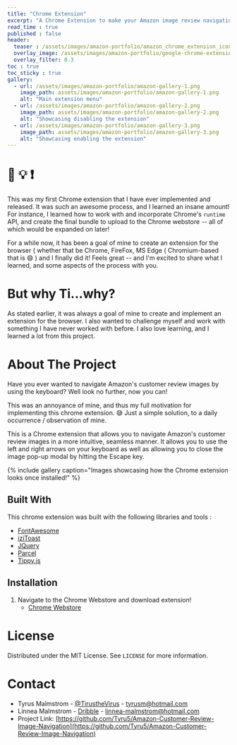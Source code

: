 ```yaml
---
title: "Chrome Extension"
excerpt: "A Chrome Extension to make your Amazon image review navigation more fluid."
read_time : true
published : false
header:
  teaser : /assets/images/amazon-portfolio/amazon_chrome_extension_icon_128x128.png
  overlay_image: /assets/images/amazon-portfolio/google-chrome-extensions.jpg
  overlay_filter: 0.3
toc : true
toc_sticky : true
gallery:
  - url: /assets/images/amazon-portfolio/amazon-gallery-1.png
    image_path: assets/images/amazon-portfolio/amazon-gallery-1.png
    alt: "Main extension menu"
  - url: /assets/images/amazon-portfolio/amazon-gallery-2.png
    image_path: assets/images/amazon-portfolio/amazon-gallery-2.png
    alt: "Showcasing disabling the extension"
  - url: /assets/images/amazon-portfolio/amazon-gallery-3.png
    image_path: assets/images/amazon-portfolio/amazon-gallery-3.png
    alt: "Showcasing enabling the extension"
---
```


# :thinking: :bulb: :exclamation:
This was my first Chrome extension that I have ever implemented and released. It was such an awesome process, and I learned
an insane amount! For instance, I learned how to work with and incorporate Chrome's ```runtime``` API, and create the 
final bundle to upload to the Chrome webstore -- all of which would be expanded on later! 

For a while now, it has been a goal of mine to create an extension for the browser 
( whether that be Chrome, FireFox, MS Edge ( Chromium-based that is :smile: )
and I finally did it! Feels great -- and I'm excited to share what I learned, and some aspects of the  process with you.

# But why Ti...why?
As stated earlier, it was always a goal of mine to create and implement an extension for the browser. I also wanted to
challenge myself and work with something I have never worked with before. I also love learning, and I learned a lot from
this project.


# About The Project
Have you ever wanted to navigate Amazon's customer review images by using the keyboard? Well look no further,
now you can! 

This was an annoyance of mine, and thus my full motivation for implementing this chrome extension. 
😅 Just a simple solution, to a daily occurrence / observation of mine. 

This is a Chrome extension that allows you to navigate Amazon's customer review images in a more
intuitive, seamless manner. It allows you to use the left and right arrows on your keyboard as well as allowing you
to close the image pop-up modal by hitting the Escape key.

{% include gallery caption="Images showcasing how the Chrome extension looks once installed!" %}

## Built With
This chrome extension was built with the following libraries and tools :
* [FontAwesome](https://fontawesome.com/)
* [iziToast](https://izitoast.marcelodolza.com/)
* [JQuery](https://jquery.com)
* [Parcel](https://parceljs.org/)
* [Tippy.js](https://atomiks.github.io/tippyjs/)

## Installation
1. Navigate to the Chrome Webstore and download extension!
      * [Chrome Webstore](https://chrome.google.com/webstore/detail/amazon-customer-review-im/fccjockkgecijdiogeebaefkdpkobmdo)

<!-- LICENSE -->
# License
Distributed under the MIT License. See `LICENSE` for more information.

<!-- CONTACT -->
# Contact
* Tyrus Malmstrom - [@TirustheVirus](https://twitter.com/TirustheVirus) - tyrusm@hotmail.com
* Linnea Malmstrom - [Dribble](https://dribbble.com/LinneasMaximus) - linnea-malmstrom@hotmail.com
* Project Link: [https://github.com/Tyru5/Amazon-Customer-Review-Image-Navigation](https://github.com/Tyru5/Amazon-Customer-Review-Image-Navigation)


<!-- MARKDOWN LINKS & IMAGES -->
[license-shield]: https://img.shields.io/github/license/othneildrew/Best-README-Template.svg?style=flat-square
[product-screenshot]: ./assets/Amazon.Integration.Icons/Amazon.Integration.Icons/Gradiant/icon_128x128.png